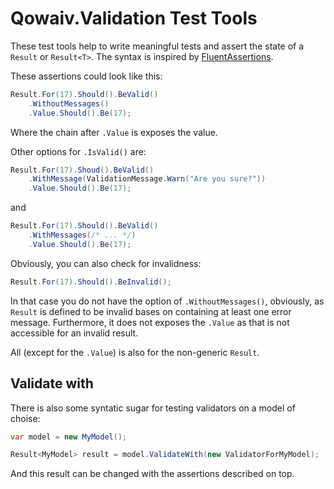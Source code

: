 # Qowaiv.Validation Test Tools

These test tools help to write meaningful tests and assert the state of a
`Result` or `Result<T>`. The syntax is inspired by [FluentAssertions](https://fluentassertions.com).

These assertions could look like this:

``` C#
Result.For(17).Should().BeValid()
    .WithoutMessages()
    .Value.Should().Be(17); 
```
Where the chain after `.Value` is exposes the value.

Other options for `.IsValid()` are:

``` C#
Result.For(17).Shoud().BeValid()
    .WithMessage(ValidationMessage.Warn("Are you sure?"))
    .Value.Should().Be(17);
````
and

``` C#
Result.For(17).Should().BeValid()
    .WithMessages(/* ... */)
    .Value.Should().Be(17);
````

Obviously, you can also check for invalidness:

``` C#
Result.For(17).Should().BeInvalid(); 
```

In that case you do not have the option of `.WithoutMessages()`, obviously,
as `Result` is defined to be invalid bases on containing at least one error
message. Furthermore, it does not exposes the `.Value` as that is not
accessible for an invalid result.

All (except for the `.Value`) is also for the non-generic `Result`.

## Validate with
There is also some syntatic sugar for testing validators on a model of choise:

``` C#
var model = new MyModel();

Result<MyModel> result = model.ValidateWith(new ValidatorForMyModel);
```
And this result can be changed with the assertions described on top.
